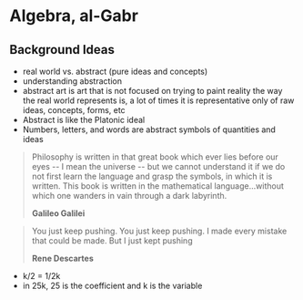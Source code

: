 # Algebra, al-Gabr

## Background Ideas
- real world vs. abstract (pure ideas and concepts)
- understanding abstraction
- abstract art is art that is not focused on trying to paint reality the way the real world represents is, a lot of times it is representative only of raw ideas, concepts, forms, etc
- Abstract is like the Platonic ideal
- Numbers, letters, and words are abstract symbols of quantities and ideas
> Philosophy is written in that great book which ever lies before our eyes -- I mean the universe -- but we cannot understand it if we do not first learn the language and grasp the symbols, in which it is written. This book is written in the mathematical language...without which one wanders in vain through a dark labyrinth. 
> 
> **Galileo Galilei**

> You just keep pushing. You just keep pushing. I made every mistake that could be made. But I just kept pushing
> 
> **Rene Descartes**
- k/2 = 1/2k
- in 25k, 25 is the coefficient and k is the variable
